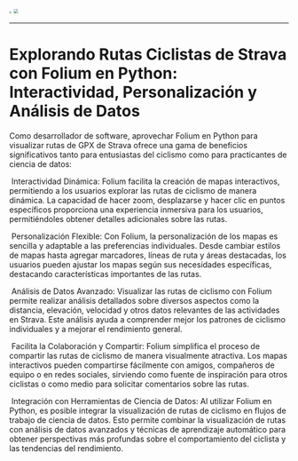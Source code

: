 <img src="https://iqdotnet.net/iqcode/iqcode.png" style="zoom: 25%;" />



<img src="https://iqdotnet.net/iqcode/portada.jpg" style="zoom:50%;" />



------

# Explorando Rutas Ciclistas de Strava con Folium en Python: Interactividad, Personalización y Análisis de Datos

Como desarrollador de software, aprovechar Folium en Python para visualizar rutas de GPX de Strava ofrece una gama de beneficios significativos tanto para entusiastas del ciclismo como para practicantes de ciencia de datos:

​    Interactividad Dinámica: Folium facilita la creación de mapas interactivos, permitiendo a los usuarios explorar las rutas de ciclismo de manera dinámica. La capacidad de hacer zoom, desplazarse y hacer clic en puntos específicos proporciona una experiencia inmersiva para los usuarios, permitiéndoles obtener detalles adicionales sobre las rutas.

​    Personalización Flexible: Con Folium, la personalización de los mapas es sencilla y adaptable a las preferencias individuales. Desde cambiar estilos de mapas hasta agregar marcadores, líneas de ruta y áreas destacadas, los usuarios pueden ajustar los mapas según sus necesidades específicas, destacando características importantes de las rutas.

​    Análisis de Datos Avanzado: Visualizar las rutas de ciclismo con Folium permite realizar análisis detallados sobre diversos aspectos como la distancia, elevación, velocidad y otros datos relevantes de las actividades en Strava. Este análisis ayuda a comprender mejor los patrones de ciclismo individuales y a mejorar el rendimiento general.

​    Facilita la Colaboración y Compartir: Folium simplifica el proceso de compartir las rutas de ciclismo de manera visualmente atractiva. Los mapas interactivos pueden compartirse fácilmente con amigos, compañeros de equipo o en redes sociales, sirviendo como fuente de inspiración para otros ciclistas o como medio para solicitar comentarios sobre las rutas.

​    Integración con Herramientas de Ciencia de Datos: Al utilizar Folium en Python, es posible integrar la visualización de rutas de ciclismo en flujos de trabajo de ciencia de datos. Esto permite combinar la visualización de rutas con análisis de datos avanzados y técnicas de aprendizaje automático para obtener perspectivas más profundas sobre el comportamiento del ciclista y las tendencias del rendimiento.